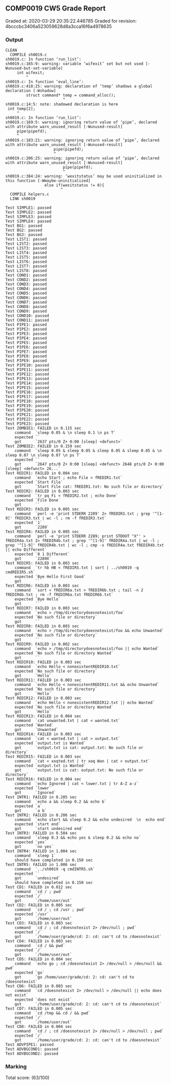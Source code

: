 ## COMP0019 CW5 Grade Report
Graded at: 2020-03-29 20:35:22.446785
Graded for revision:  4bcccbc3406a523059628d8a3cca16f6a4978635

### Output


    CLEAN 
      COMPILE sh0019.c
    sh0019.c: In function ‘run_list’:
    sh0019.c:165:9: warning: variable ‘wifexit’ set but not used [-Wunused-but-set-variable]
         int wifexit;
             ^
    sh0019.c: In function ‘eval_line’:
    sh0019.c:418:25: warning: declaration of ‘temp’ shadows a global declaration [-Wshadow]
             struct command* temp = command_alloc();
                             ^
    sh0019.c:14:5: note: shadowed declaration is here
     int temp[2];
         ^
    sh0019.c: In function ‘run_list’:
    sh0019.c:169:5: warning: ignoring return value of ‘pipe’, declared with attribute warn_unused_result [-Wunused-result]
         pipe(pipefd);
         ^
    sh0019.c:183:21: warning: ignoring return value of ‘pipe’, declared with attribute warn_unused_result [-Wunused-result]
                         pipe(pipefd);
                         ^
    sh0019.c:206:25: warning: ignoring return value of ‘pipe’, declared with attribute warn_unused_result [-Wunused-result]
                             pipe(pipefd);
                             ^
    sh0019.c:384:24: warning: ‘wexitstatus’ may be used uninitialized in this function [-Wmaybe-uninitialized]
                     else if(wexitstatus != 0){
                            ^
      COMPILE helpers.c
      LINK sh0019 
    
    Test SIMPLE1: passed
    Test SIMPLE2: passed
    Test SIMPLE3: passed
    Test SIMPLE4: passed
    Test BG1: passed
    Test BG2: passed
    Test BG3: passed
    Test LIST1: passed
    Test LIST2: passed
    Test LIST3: passed
    Test LIST4: passed
    Test LIST5: passed
    Test LIST6: passed
    Test LIST7: passed
    Test LIST8: passed
    Test COND1: passed
    Test COND2: passed
    Test COND3: passed
    Test COND4: passed
    Test COND5: passed
    Test COND6: passed
    Test COND7: passed
    Test COND8: passed
    Test COND9: passed
    Test COND10: passed
    Test COND11: passed
    Test PIPE1: passed
    Test PIPE2: passed
    Test PIPE3: passed
    Test PIPE4: passed
    Test PIPE5: passed
    Test PIPE6: passed
    Test PIPE7: passed
    Test PIPE8: passed
    Test PIPE9: passed
    Test PIPE10: passed
    Test PIPE11: passed
    Test PIPE12: passed
    Test PIPE13: passed
    Test PIPE14: passed
    Test PIPE15: passed
    Test PIPE16: passed
    Test PIPE17: passed
    Test PIPE18: passed
    Test PIPE19: passed
    Test PIPE20: passed
    Test PIPE21: passed
    Test PIPE22: passed
    Test PIPE23: passed
    Test ZOMBIE1: FAILED in 0.115 sec
        command  `sleep 0.05 & \n sleep 0.1 \n ps T`
        expected ``
        got      `2637 pts/0 Z+ 0:00 [sleep] <defunct>`
    Test ZOMBIE2: FAILED in 0.159 sec
        command  `sleep 0.05 & sleep 0.05 & sleep 0.05 & sleep 0.05 & \n sleep 0.07 \n sleep 0.07 \n ps T`
        expected ``
        got      `2647 pts/0 Z+ 0:00 [sleep] <defunct> 2648 pts/0 Z+ 0:00 [sleep] <defunct> 26...`
    Test REDIR1: FAILED in 0.004 sec
        command  `echo Start ; echo File > fREDIR1.txt`
        expected `Start File`
        got      `Start File cat: fREDIR1.txt: No such file or directory`
    Test REDIR2: FAILED in 0.003 sec
        command  `tr pq Fi < fREDIR2.txt ; echo Done`
        expected `File Done`
        got      ``
    Test REDIR3: FAILED in 0.005 sec
        command  `perl -e 'print STDERR 2289' 2> fREDIR3.txt ; grep '^[1-9]' fREDIR3.txt | wc -l ; rm -f fREDIR3.txt`
        expected `1`
        got      `2289`
    Test REDIR4: FAILED in 0.005 sec
        command  `perl -e 'print STDERR 2289; print STDOUT "X"' > fREDIR4a.txt 2> fREDIR4b.txt ; grep '^[1-9]' fREDIR4a.txt | wc -l ; grep '^[1-9]' fREDIR4b.txt | wc -l ; cmp -s fREDIR4a.txt fREDIR4b.txt || echo Different`
        expected `0 1 Different`
        got      `2289X`
    Test REDIR5: FAILED in 0.003 sec
        command  `tr hb HB < fREDIR5.txt | sort | ../sh0019 -q cmdREDIR5.sh`
        expected `Bye Hello First Good`
        got      ``
    Test REDIR6: FAILED in 0.003 sec
        command  `sort < fREDIR6a.txt > fREDIR6b.txt ; tail -n 2 fREDIR6b.txt ; rm -f fREDIR6a.txt fREDIR6b.txt`
        expected `Bye Hello`
        got      ``
    Test REDIR7: FAILED in 0.003 sec
        command  `echo > /tmp/directorydoesnotexist/foo`
        expected `No such file or directory`
        got      ``
    Test REDIR8: FAILED in 0.003 sec
        command  `echo > /tmp/directorydoesnotexist/foo && echo Unwanted`
        expected `No such file or directory`
        got      ``
    Test REDIR9: FAILED in 0.002 sec
        command  `echo > /tmp/directorydoesnotexist/foo || echo Wanted`
        expected `No such file or directory Wanted`
        got      ``
    Test REDIR10: FAILED in 0.003 sec
        command  `echo Hello < nonexistentREDIR10.txt`
        expected `No such file or directory`
        got      `Hello`
    Test REDIR11: FAILED in 0.003 sec
        command  `echo Hello < nonexistentREDIR11.txt && echo Unwanted`
        expected `No such file or directory`
        got      `Hello`
    Test REDIR12: FAILED in 0.003 sec
        command  `echo Hello < nonexistentREDIR12.txt || echo Wanted`
        expected `No such file or directory Wanted`
        got      `Hello`
    Test REDIR13: FAILED in 0.004 sec
        command  `cat unwanted.txt | cat < wanted.txt`
        expected `Wanted`
        got      `Unwanted`
    Test REDIR14: FAILED in 0.003 sec
        command  `cat < wanted.txt | cat > output.txt`
        expected `output.txt is Wanted`
        got      `output.txt is cat: output.txt: No such file or directory`
    Test REDIR15: FAILED in 0.003 sec
        command  `cat < xoqted.txt | tr xoq Wan | cat > output.txt`
        expected `output.txt is Wanted`
        got      `output.txt is cat: output.txt: No such file or directory`
    Test REDIR16: FAILED in 0.004 sec
        command  `echo Ignored | cat < lower.txt | tr A-Z a-z`
        expected `lower`
        got      `Ignored`
    Test INTR1: FAILED in 0.205 sec
        command  `echo a && sleep 0.2 && echo b`
        expected `a`
        got      `a b`
    Test INTR2: FAILED in 0.206 sec
        command  `echo start && sleep 0.2 && echo undesired  \n  echo end`
        expected `start end`
        got      `start undesired end`
    Test INTR3: FAILED in 0.504 sec
        command  `sleep 0.3 && echo yes & sleep 0.2 && echo no`
        expected `yes`
        got      `no yes`
    Test INTR4: FAILED in 1.004 sec
        command  `sleep 1`
        should have completed in 0.150 sec
    Test INTR5: FAILED in 1.006 sec
        command  `../sh0019 -q cmdINTR5.sh`
        expected ``
        got      `undesired`
        should have completed in 0.150 sec
    Test CD1: FAILED in 0.012 sec
        command  `cd / ; pwd`
        expected `/`
        got      `/home/user/out`
    Test CD2: FAILED in 0.005 sec
        command  `cd / ; cd /usr ; pwd`
        expected `/usr`
        got      `/home/user/out`
    Test CD3: FAILED in 0.003 sec
        command  `cd / ; cd /doesnotexist 2> /dev/null ; pwd`
        expected `/`
        got      `/home/user/grade/cd: 2: cd: can't cd to /doesnotexist`
    Test CD4: FAILED in 0.003 sec
        command  `cd / && pwd`
        expected `/`
        got      `/home/user/out`
    Test CD5: FAILED in 0.004 sec
        command  `echo go ; cd /doesnotexist 2> /dev/null > /dev/null && pwd`
        expected `go`
        got      `go /home/user/grade/cd: 2: cd: can't cd to /doesnotexist`
    Test CD6: FAILED in 0.003 sec
        command  `cd /doesnotexist 2> /dev/null > /dev/null || echo does not exist`
        expected `does not exist`
        got      `/home/user/grade/cd: 2: cd: can't cd to /doesnotexist`
    Test CD7: FAILED in 0.005 sec
        command  `cd /tmp && cd / && pwd`
        expected `/`
        got      `/home/user/out`
    Test CD8: FAILED in 0.004 sec
        command  `cd / ; cd /doesnotexist 2> /dev/null > /dev/null ; pwd`
        expected `/`
        got      `/home/user/grade/cd: 2: cd: can't cd to /doesnotexist`
    Test ADVPIPE1: passed
    Test ADVBGCOND1: passed
    Test ADVBGCOND2: passed
    


### Marking

Total score: (63/100)

